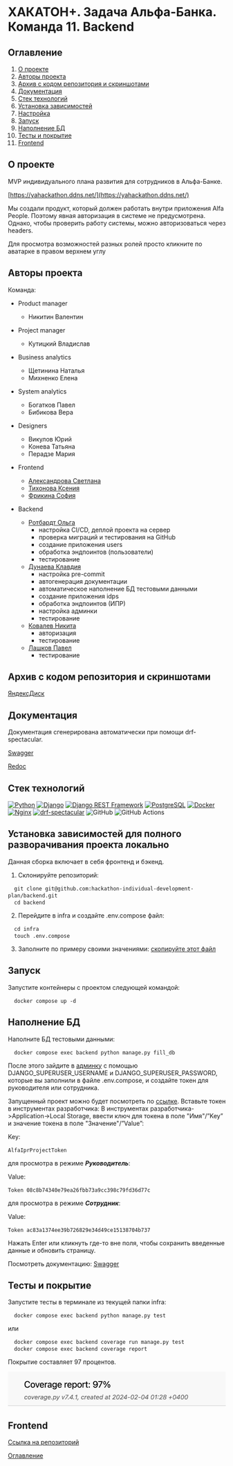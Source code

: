 # ХАКАТОН+. Задача Альфа-Банка. Команда 11. Backend

## Оглавление <a id="contents"></a>

1. [О проекте](#about)
2. [Авторы проекта](#authors)
3. [Архив с кодом репозитория и скриншотами](#archive)
4. [Документация](#documentation)
5. [Стек технологий](#tools)
6. [Установка зависимостей](#installation)
7. [Настройка](#setting)
8. [Запуск](#start)
9. [Наполнение БД](#database)
10. [Тесты и покрытие](#tests)
11. [Frontend](#frontend)


## О проекте <a id="about"></a>

MVP индивидуального плана развития для сотрудников в Альфа-Банке.

[https://yahackathon.ddns.net/](https://yahackathon.ddns.net/)

Мы создали продукт, который должен работать внутри приложения Alfa People. Поэтому явная авторизация в системе не предусмотрена. Однако, чтобы проверить работу системы, можно авторизоваться через headers.

Для просмотра возможностей разных ролей просто кликните по аватарке в правом верхнем углу

## Авторы проекта <a id="authors"></a>

Команда:

- Product manager
  - Никитин Валентин

- Project manager
  - Кутицкий Владислав

- Business analytics
  - Щетинина Наталья
  - Михненко Елена

- System analytics
  - Богатков Павел
  - Бибикова Вера

- Designers
  - Викулов Юрий
  - Конева Татьяна
  - Перадзе Мария

- Frontend
  - [Александрова Светлана](https://github.com/SvetAlexa)
  - [Тихонова Ксения](https://github.com/TikhonovaKs)
  - [Фрикина София](https://github.com/SofiaFrikina)

- Backend
  - [Ротбардт Ольга](https://github.com/esfiro4ka)
    * настройка CI/CD, деплой проекта на сервер
    * проверка миграций и тестирования на GitHub
    * создание приложения users
    * обработка эндпоинтов (пользователи)
    * тестирование
  - [Дунаева Клавдия](https://github.com/KlavaD)
    * настройка pre-commit
    * автогенерация документации
    * автоматическое наполнение БД тестовыми данными
    * создание приложения idps
    * обработка эндпоинтов (ИПР)
    * настройка админки
    * тестирование
  - [Ковалев Никита](https://github.com/NV-Kovalev)
    * авторизация
    * тестирование
  - [Лашков Павел](https://github.com/hutji)
    * тестирование


## Архив с кодом репозитория и скриншотами <a id="archive"></a>

  [ЯндексДиск](https://disk.yandex.ru/d/2zvYj-K8zfXQVw)

## Документация <a id="documentation"></a>

Документация сгенерирована автоматически при помощи drf-spectacular.

[Swagger](https://yahackathon.ddns.net/api/schema/docs/#/)

[Redoc](https://yahackathon.ddns.net/api/schema/redoc/)

## Стек технологий <a id="tools"></a>

[![Python](https://img.shields.io/badge/Python-3.11-blue)](https://www.python.org/)
[![Django](https://img.shields.io/badge/Django-5.0.1-green)](https://www.djangoproject.com/)
[![Django REST Framework](https://img.shields.io/badge/DRF-3.14.0-orange)](https://www.django-rest-framework.org/)
[![PostgreSQL](https://img.shields.io/badge/PostgreSQL-14.10-blue)](https://www.postgresql.org/)
[![Docker](https://img.shields.io/badge/Docker-20.10.24-blue)](https://www.docker.com/)
[![Nginx](https://img.shields.io/badge/Nginx-alpine-brightgreen)](https://nginx.org/)
[![drf-spectacular](https://img.shields.io/badge/drf--spectacular-0.27.0-blue)](https://drf-spectacular.readthedocs.io/)
![GitHub](https://img.shields.io/badge/GitHub-100000?style=for-the-badge&logo=github&logoColor=white)
![GitHub Actions](https://img.shields.io/badge/GitHub_Actions-2088FF?style=for-the-badge&logo=github-actions&logoColor=white)

## Установка зависимостей для полного разворачивания проекта локально<a id="installation"></a>

Данная сборка включает в себя фронтенд и бэкенд.

1. Склонируйте репозиторий:

  ```
    git clone git@github.com:hackathon-individual-development-plan/backend.git
    cd backend
  ```

  2. Перейдите в infra и создайте .env.compose файл:
  ```
    cd infra
    touch .env.compose
  ```

3. Заполните по примеру своими значениями:
  [скопируйте этот файл](./infra/.env.compose.example)

## Запуск <a id="start"></a>

Запустите контейнеры с проектом следующей командой:
  ```
    docker compose up -d
  ```

## Наполнение БД <a id="database"></a>

Наполните БД тестовыми данными:

  ```
    docker compose exec backend python manage.py fill_db
  ```

После этого зайдите в [админку](http://localhost:8080/admin/) с помощью DJANGO_SUPERUSER_USERNAME и DJANGO_SUPERUSER_PASSWORD, которые вы заполнили в файле .env.compose, и создайте токен для руководителя или сотрудника.

Запущенный проект можно будет посмотреть по [ссылке](http://localhost:8080/).
Вставьте токен в инструментах разработчика:
В инструментах разработчика->Application->Local Storage,
ввести ключ для токена в поле "Имя"/”Key” и значение токена в поле "Значение"/”Value”:

  Key:
  ```
  AlfaIprProjectToken
  ```

  для просмотра в режиме ***Руководитель***:

  Value:
  ```
  Token 08c8b74340e79ea26fbb73a9cc398c79fd36d77c
  ```
  для просмотра в режиме ***Сотрудник***:

  Value:
  ```
  Token ac83a1374ee39b726829e34d49ce15138704b737
  ```

Нажать Enter или кликнуть где-то вне поля, чтобы сохранить введенные данные и обновить страницу.

Посмотреть документацию:
[Swagger](http://localhost:8080/api/schema/docs/#/)


## Тесты и покрытие <a id="tests"></a>

Запустите тесты в терминале из текущей папки infra:

  ```
    docker compose exec backend python manage.py test
  ```
  или
  ```
    docker compose exec backend coverage run manage.py test
    docker compose exec backend coverage report
  ```

Покрытие составляет 97 процентов.

![Процент покрытия](./media/test_coverage.jpg)

##  Frontend <a id="frontend"></a>

[Ссылка на репозиторий](https://github.com/hackathon-individual-development-plan/frontend)


[Оглавление](#contents)
